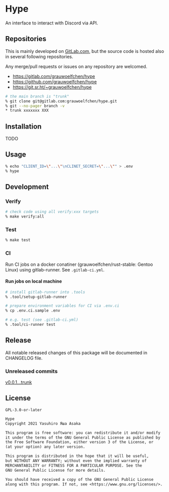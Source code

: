 # Hype

An interface to interact with Discord via API.

## Repositories

This is mainly developed on [GitLab.com](
https://gitlab.com/grauwoelfchen/hype), but the source code is hosted also
in several following repositories.

Any merge/pull requests or issues on any repository are welcomed.

* https://gitlab.com/grauwoelfchen/hype
* https://github.com/grauwoelfchen/hype
* https://git.sr.ht/~grauwoelfchen/hype

```zsh
# the main branch is "trunk"
% git clone git@gitlab.com:grauwoelfchen/hype.git
% git --no-pager branch -v
* trunk xxxxxxx XXX
```

## Installation

TODO

## Usage

```zsh
% echo "CLIENT_ID=\"...\"\nCLINET_SECRET=\"...\"" > .env
% hype
```

## Development

### Verify

```zsh
# check code using all verify:xxx targets
% make verify:all
```

### Test

```zsh
% make test
```

### CI

Run CI jobs on a docker conatiner (grauwoelfchen/rust-stable: Gentoo Linux)
using gitlab-runner. See `.gitlab-ci.yml`.

#### Run jobs on local machine

```zsh
# install gitlab-runner into .tools
% .tool/setup-gitlab-runner

# prepare environment variables for CI via .env.ci
% cp .env.ci.sample .env

# e.g. test (see .gitlab-ci.yml)
% .tool/ci-runner test
```


## Release

All notable released changes of this package will be documented in CHANGELOG
file.

### Unreleased commits

[v0.0.1...trunk](
https://gitlab.com/grauwoelfchen/hype/compare/v0.0.1...trunk)


## License

`GPL-3.0-or-later`

```txt
Hype
Copyright 2021 Yasuhiro Яша Asaka

This program is free software: you can redistribute it and/or modify
it under the terms of the GNU General Public License as published by
the Free Software Foundation, either version 3 of the License, or
(at your option) any later version.

This program is distributed in the hope that it will be useful,
but WITHOUT ANY WARRANTY; without even the implied warranty of
MERCHANTABILITY or FITNESS FOR A PARTICULAR PURPOSE. See the
GNU General Public License for more details.

You should have received a copy of the GNU General Public License
along with this program. If not, see <https://www.gnu.org/licenses/>.
```
